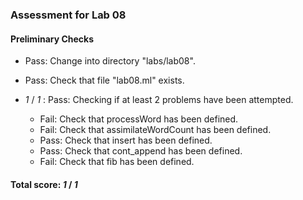 ### Assessment for Lab 08

#### Preliminary Checks

+ Pass: Change into directory "labs/lab08".

+ Pass: Check that file "lab08.ml" exists.

+  _1_ / _1_ : Pass: Checking if at least 2 problems have been attempted.
	+ Fail: Check that processWord has been defined.
	+ Fail: Check that assimilateWordCount has been defined.
	+ Pass: Check that insert has been defined.
	+ Pass: Check that cont_append has been defined.
	+ Fail: Check that fib has been defined.

#### Total score: _1_ / _1_

